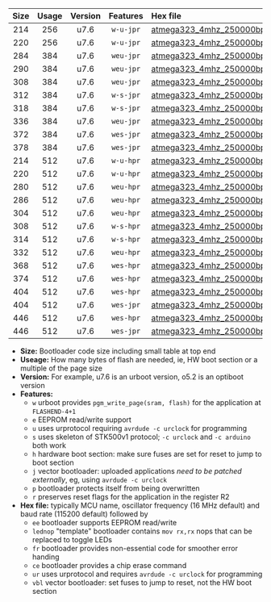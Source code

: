 |Size|Usage|Version|Features|Hex file|
|:-:|:-:|:-:|:-:|:--|
|214|256|u7.6|`w-u-jpr`|[atmega323_4mhz_250000bps_ur_vbl.hex](https://raw.githubusercontent.com/stefanrueger/urboot/main//atmega323_4mhz_250000bps_ur_vbl.hex)|
|220|256|u7.6|`w-u-jpr`|[atmega323_4mhz_250000bps_lednop_ur_vbl.hex](https://raw.githubusercontent.com/stefanrueger/urboot/main//atmega323_4mhz_250000bps_lednop_ur_vbl.hex)|
|284|384|u7.6|`weu-jpr`|[atmega323_4mhz_250000bps_ee_ur_vbl.hex](https://raw.githubusercontent.com/stefanrueger/urboot/main//atmega323_4mhz_250000bps_ee_ur_vbl.hex)|
|290|384|u7.6|`weu-jpr`|[atmega323_4mhz_250000bps_ee_lednop_ur_vbl.hex](https://raw.githubusercontent.com/stefanrueger/urboot/main//atmega323_4mhz_250000bps_ee_lednop_ur_vbl.hex)|
|308|384|u7.6|`weu-jpr`|[atmega323_4mhz_250000bps_ee_lednop_fr_ur_vbl.hex](https://raw.githubusercontent.com/stefanrueger/urboot/main//atmega323_4mhz_250000bps_ee_lednop_fr_ur_vbl.hex)|
|312|384|u7.6|`w-s-jpr`|[atmega323_4mhz_250000bps_vbl.hex](https://raw.githubusercontent.com/stefanrueger/urboot/main//atmega323_4mhz_250000bps_vbl.hex)|
|318|384|u7.6|`w-s-jpr`|[atmega323_4mhz_250000bps_lednop_vbl.hex](https://raw.githubusercontent.com/stefanrueger/urboot/main//atmega323_4mhz_250000bps_lednop_vbl.hex)|
|336|384|u7.6|`weu-jpr`|[atmega323_4mhz_250000bps_ee_lednop_fr_ce_ur_vbl.hex](https://raw.githubusercontent.com/stefanrueger/urboot/main//atmega323_4mhz_250000bps_ee_lednop_fr_ce_ur_vbl.hex)|
|372|384|u7.6|`wes-jpr`|[atmega323_4mhz_250000bps_ee_vbl.hex](https://raw.githubusercontent.com/stefanrueger/urboot/main//atmega323_4mhz_250000bps_ee_vbl.hex)|
|378|384|u7.6|`wes-jpr`|[atmega323_4mhz_250000bps_ee_lednop_vbl.hex](https://raw.githubusercontent.com/stefanrueger/urboot/main//atmega323_4mhz_250000bps_ee_lednop_vbl.hex)|
|214|512|u7.6|`w-u-hpr`|[atmega323_4mhz_250000bps_ur.hex](https://raw.githubusercontent.com/stefanrueger/urboot/main//atmega323_4mhz_250000bps_ur.hex)|
|220|512|u7.6|`w-u-hpr`|[atmega323_4mhz_250000bps_lednop_ur.hex](https://raw.githubusercontent.com/stefanrueger/urboot/main//atmega323_4mhz_250000bps_lednop_ur.hex)|
|280|512|u7.6|`weu-hpr`|[atmega323_4mhz_250000bps_ee_ur.hex](https://raw.githubusercontent.com/stefanrueger/urboot/main//atmega323_4mhz_250000bps_ee_ur.hex)|
|286|512|u7.6|`weu-hpr`|[atmega323_4mhz_250000bps_ee_lednop_ur.hex](https://raw.githubusercontent.com/stefanrueger/urboot/main//atmega323_4mhz_250000bps_ee_lednop_ur.hex)|
|304|512|u7.6|`weu-hpr`|[atmega323_4mhz_250000bps_ee_lednop_fr_ur.hex](https://raw.githubusercontent.com/stefanrueger/urboot/main//atmega323_4mhz_250000bps_ee_lednop_fr_ur.hex)|
|308|512|u7.6|`w-s-hpr`|[atmega323_4mhz_250000bps.hex](https://raw.githubusercontent.com/stefanrueger/urboot/main//atmega323_4mhz_250000bps.hex)|
|314|512|u7.6|`w-s-hpr`|[atmega323_4mhz_250000bps_lednop.hex](https://raw.githubusercontent.com/stefanrueger/urboot/main//atmega323_4mhz_250000bps_lednop.hex)|
|332|512|u7.6|`weu-hpr`|[atmega323_4mhz_250000bps_ee_lednop_fr_ce_ur.hex](https://raw.githubusercontent.com/stefanrueger/urboot/main//atmega323_4mhz_250000bps_ee_lednop_fr_ce_ur.hex)|
|368|512|u7.6|`wes-hpr`|[atmega323_4mhz_250000bps_ee.hex](https://raw.githubusercontent.com/stefanrueger/urboot/main//atmega323_4mhz_250000bps_ee.hex)|
|374|512|u7.6|`wes-hpr`|[atmega323_4mhz_250000bps_ee_lednop.hex](https://raw.githubusercontent.com/stefanrueger/urboot/main//atmega323_4mhz_250000bps_ee_lednop.hex)|
|404|512|u7.6|`wes-hpr`|[atmega323_4mhz_250000bps_ee_lednop_fr.hex](https://raw.githubusercontent.com/stefanrueger/urboot/main//atmega323_4mhz_250000bps_ee_lednop_fr.hex)|
|404|512|u7.6|`wes-jpr`|[atmega323_4mhz_250000bps_ee_lednop_fr_vbl.hex](https://raw.githubusercontent.com/stefanrueger/urboot/main//atmega323_4mhz_250000bps_ee_lednop_fr_vbl.hex)|
|446|512|u7.6|`wes-hpr`|[atmega323_4mhz_250000bps_ee_lednop_fr_ce.hex](https://raw.githubusercontent.com/stefanrueger/urboot/main//atmega323_4mhz_250000bps_ee_lednop_fr_ce.hex)|
|446|512|u7.6|`wes-jpr`|[atmega323_4mhz_250000bps_ee_lednop_fr_ce_vbl.hex](https://raw.githubusercontent.com/stefanrueger/urboot/main//atmega323_4mhz_250000bps_ee_lednop_fr_ce_vbl.hex)|

- **Size:** Bootloader code size including small table at top end
- **Useage:** How many bytes of flash are needed, ie, HW boot section or a multiple of the page size
- **Version:** For example, u7.6 is an urboot version, o5.2 is an optiboot version
- **Features:**
  + `w` urboot provides `pgm_write_page(sram, flash)` for the application at `FLASHEND-4+1`
  + `e` EEPROM read/write support
  + `u` uses urprotocol requiring `avrdude -c urclock` for programming
  + `s` uses skeleton of STK500v1 protocol; `-c urclock` and `-c arduino` both work
  + `h` hardware boot section: make sure fuses are set for reset to jump to boot section
  + `j` vector bootloader: uploaded applications *need to be patched externally*, eg, using `avrdude -c urclock`
  + `p` bootloader protects itself from being overwritten
  + `r` preserves reset flags for the application in the register R2
- **Hex file:** typically MCU name, oscillator frequency (16 MHz default) and baud rate (115200 default) followed by
  + `ee` bootloader supports EEPROM read/write
  + `lednop` "template" bootloader contains `mov rx,rx` nops that can be replaced to toggle LEDs
  + `fr` bootloader provides non-essential code for smoother error handing
  + `ce` bootloader provides a chip erase command
  + `ur` uses urprotocol and requires `avrdude -c urclock` for programming
  + `vbl` vector bootloader: set fuses to jump to reset, not the HW boot section
